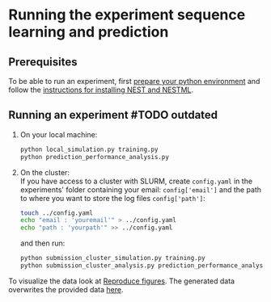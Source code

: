 # Running the experiment sequence learning and prediction

## Prerequisites

To be able to run an experiment, first [prepare your python environment](../../README.md#prepare-your-python-environment) 
and follow the [instructions for installing NEST and NESTML](../../README.md#reproduce-data-by-yourself).

## Running an experiment #TODO outdated

1. On your local machine:
   ```bash 
   python local_simulation.py training.py 
   python prediction_performance_analysis.py
   ```
2. On the cluster:   
   If you have access to a cluster with SLURM, create `config.yaml` in the experiments' folder 
   containing your email: `config['email']` and the path to where you want to store the log files `config['path']`:
   ```bash
   touch ../config.yaml 
   echo "email : 'youremail'" > ../config.yaml 
   echo "path : 'yourpath'" >> ../config.yaml 
   ```
   and then run:
   ```bash
   python submission_cluster_simulation.py training.py
   python submission_cluster_analysis.py prediction_performance_analysis.py
   ```
To visualize the data look at [Reproduce figures](../../README.md#reproduce-figures). 
The generated data overwrites the provided data [here](../../data). 
